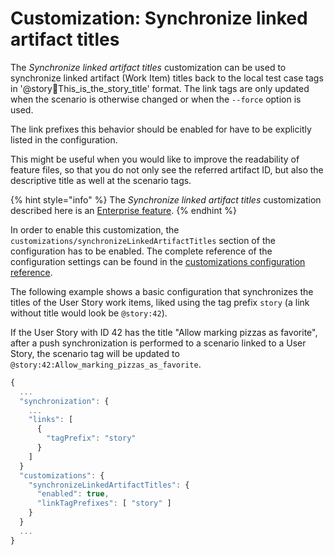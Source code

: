 # Customization: Synchronize linked artifact titles

The _Synchronize linked artifact titles_ customization can be used to synchronize linked artifact (Work Item) titles back to the local test case tags in '@story:1234:This_is_the_story_title' format. The link tags are only updated when the scenario is otherwise changed or when the `--force` option is used. 

The link prefixes this behavior should be enabled for have to be explicitly listed in the configuration.

This might be useful when you would like to improve the readability of feature files, so that you do not only see the referred artifact ID, but also the descriptive title as well at the scenario tags.

{% hint style="info" %}
The _Synchronize linked artifact titles_ customization described here is an [Enterprise feature](../../licensing.md).
{% endhint %}

In order to enable this customization, the `customizations/synchronizeLinkedArtifactTitles` section of the configuration has to be enabled. The complete reference of the configuration settings can be found in the [customizations configuration reference](../../reference/configuration/configuration-customizations.md#ignoretestcasetags).

The following example shows a basic configuration that synchronizes the titles of the User Story work items, liked using the tag prefix `story` (a link without title would look be `@story:42`).

If the User Story with ID 42 has the title "Allow marking pizzas as favorite", after a push synchronization is performed to a scenario linked to a User Story, the scenario tag will be updated to `@story:42:Allow_marking_pizzas_as_favorite`.

```javascript
{
  ...
  "synchronization": {
    ...
    "links": [
      {
        "tagPrefix": "story"
      }
    ]
  }
  "customizations": {
    "synchronizeLinkedArtifactTitles": {
      "enabled": true,
      "linkTagPrefixes": [ "story" ]
    }
  }
  ...
}
```
